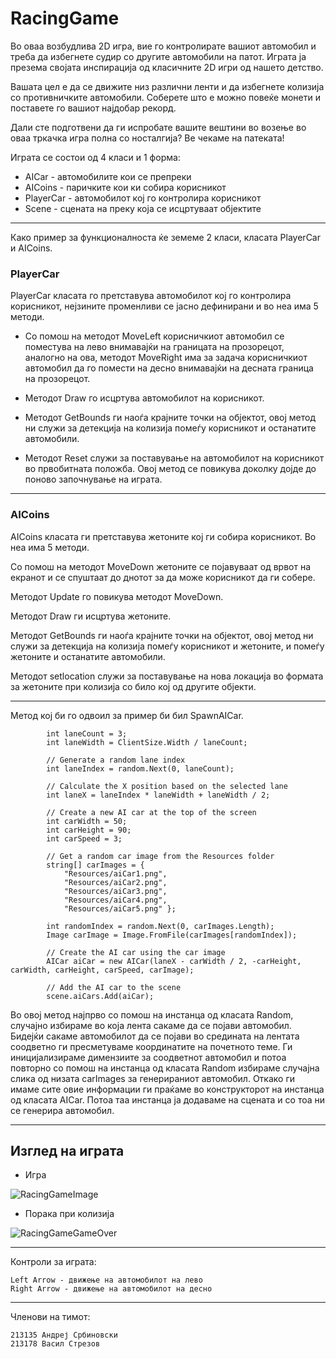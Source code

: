 # RacingGame

Во оваа возбудлива 2D игра, вие го контролирате вашиот автомобил и треба да избегнете судир со другите автомобили на патот. 
Играта ја презема својата инспирација од класичните 2D игри од нашето детство.

Вашата цел е да се движите низ различни ленти и да избегнете колизија со противничките автомобили. Соберете што е можно повеќе монети и поставете го вашиот најдобар рекорд.

Дали сте подготвени да ги испробате вашите вештини во возење во оваа тркачка игра полна со носталгија? Ве чекаме на патеката!

Играта се состои од 4 класи и 1 форма:
- AICar - автомобилите кои се препреки
- AICoins - паричките кои ки собира корисникот
- PlayerCar - автомобилот кој го контролира корисникот
- Scene - сцената на преку која се исцртуваат објектите

---
Како пример за функционалноста ќе земеме 2 класи, класата PlayerCar и AICoins.
### PlayerCar

PlayerCar класата го претставува автомобилот кој го контролира корисникот, нејзините променливи се јасно дефинирани и во неа има 5 методи.
* Со помош на методот MoveLeft корисничкиот автомобил се поместува на лево внимавајќи на границата на прозорецот, 
аналогно на ова, методот MoveRight има за задача корисничкиот автомобил да го помести на десно внимавајќи на десната граница на прозорецот.

* Методот Draw го исцртува автомобилот на корисникот. 

* Методот GetBounds ги наоѓа крајните точки на објектот, овој метод ни служи за детекција на колизија помеѓу корисникот и останатите автомобили.

* Методот Reset служи за поставување на автомобилот на корисникот во првобитната положба. Овој метод се повикува доколку дојде до поново започнување на играта.
---
### AICoins

AICoins класата ги претставува жетоните кој ги собира корисникот. Во неа има 5 методи.

Со помош на методот MoveDown жетоните се појавуваат од врвот на екранот и се спуштаат до днотот за да може корисникот да ги собере.

Методот Update го повикува методот MoveDown.

Методот Draw ги исцртува жетоните.

Методот GetBounds ги наоѓа крајните точки на објектот, овој метод ни служи за детекција на колизија помеѓу корисникот и жетоните, и помеѓу жетоните и останатите автомобили.

Методот setlocation служи за поставување на нова локација во формата за жетоните при колизија со било кој од другите објекти. 

---
Метод кој би го одвоил за пример би бил SpawnAICar.

            int laneCount = 3;
            int laneWidth = ClientSize.Width / laneCount;

            // Generate a random lane index
            int laneIndex = random.Next(0, laneCount);

            // Calculate the X position based on the selected lane
            int laneX = laneIndex * laneWidth + laneWidth / 2;

            // Create a new AI car at the top of the screen
            int carWidth = 50;
            int carHeight = 90;
            int carSpeed = 3;

            // Get a random car image from the Resources folder
            string[] carImages = { 
                "Resources/aiCar1.png",
                "Resources/aiCar2.png",
                "Resources/aiCar3.png",
                "Resources/aiCar4.png",
                "Resources/aiCar5.png" };

            int randomIndex = random.Next(0, carImages.Length);
            Image carImage = Image.FromFile(carImages[randomIndex]);

            // Create the AI car using the car image
            AICar aiCar = new AICar(laneX - carWidth / 2, -carHeight, carWidth, carHeight, carSpeed, carImage);

            // Add the AI car to the scene
            scene.aiCars.Add(aiCar);

Во овој метод најпрво со помош на инстанца од класата Random, случајно избираме во која лента сакаме да се појави автомобил. 
Бидејќи сакаме автомобилот да се појави во средината на лентата соодветно ги пресметуваме координатите на почетното теме. 
Ги иницијализираме димензиите за соодветнот автомобил и потоа повторно со помош на инстанца од класата Random избираме случајна слика од низата carImages за генерираниот автомобил.
Откако ги имаме сите овие информации ги праќаме во конструкторот на инстанца од класата AICar. Потоа таа инстанца ја додаваме на сцената и со тоа ни се генерира автомобил.

---
## Изглед на играта

* Игра

![RacingGameImage](https://github.com/srbinovskia46/VP_RacingGame/assets/108271909/5f168469-f708-4f25-85ce-8f2e6b3d9513)

* Порака при колизија

![RacingGameGameOver](https://github.com/srbinovskia46/VP_RacingGame/assets/108271909/17a2fb9a-1878-400d-bbb5-cbf436fa77c0)

---
Контроли за играта:

    Left Arrow - движење на автомобилот на лево
    Right Arrow - движење на автомобилот на десно
---
Членови на тимот:

    213135 Андреј Србиновски
    213178 Васил Стрезов
